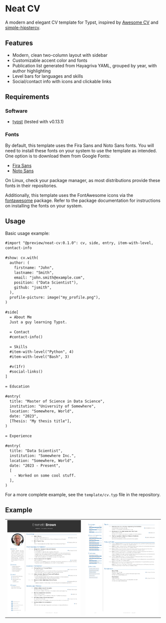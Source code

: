 # Neat CV

A modern and elegant CV template for Typst, inspired by [Awesome CV](https://github.com/posquit0/Awesome-CV) and [simple-hipstercv](https://github.com/latex-ninja/simple-hipstercv).

## Features

- Modern, clean two-column layout with sidebar
- Customizable accent color and fonts
- Publication list generated from Hayagriva YAML, grouped by year, with author highlighting
- Level bars for languages and skills
- Social/contact info with icons and clickable links

## Requirements

### Software

- [typst](https://typst.app/) (tested with v0.13.1)

### Fonts

By default, this template uses the Fira Sans and Noto Sans fonts. You will need to install these fonts on your system to use the template as intended.
One option is to download them from Google Fonts:

- [Fira Sans](https://fonts.google.com/specimen/Fira+Sans)
- [Noto Sans](https://fonts.google.com/specimen/Noto+Sans)

On Linux, check your package manager, as most distributions provide these fonts in their repositories.

Additionally, this template uses the FontAwesome icons via the [fontawesome](https://typst.app/universe/package/fontawesome) package.
Refer to the package documentation for instructions on installing the fonts on your system.

## Usage

Basic usage example:

```typst
#import "@preview/neat-cv:0.1.0": cv, side, entry, item-with-level, contact-info

#show: cv.with(
  author: (
    firstname: "John",
    lastname: "Smith",
    email: "john.smith@example.com",
    position: ("Data Scientist"),
    github: "jsmith",
  ),
  profile-picture: image("my_profile.png"),
)

#side[
  = About Me
  Just a guy learning Typst.

  = Contact
  #contact-info()

  = Skills
  #item-with-level("Python", 4)
  #item-with-level("Bash", 3)

  #v(1fr)
  #social-links()
]

= Education

#entry(
  title: "Master of Science in Data Science",
  institution: "University of Somewhere",
  location: "Somewhere, World",
  date: "2023",
  [Thesis: "My thesis title"],
)

= Experience

#entry(
  title: "Data Scientist",
  institution: "Somewhere Inc.",
  location: "Somewhere, World",
  date: "2023 - Present",
  [
    - Worked on some cool stuff.
  ],
)
```

For a more complete example, see the `template/cv.typ` file in the repository.

## Example

|                                |                                |
| ------------------------------ | ------------------------------ |
| ![CV Page 1](assets/cv_p1.png) | ![CV Page 2](assets/cv_p2.png) |
